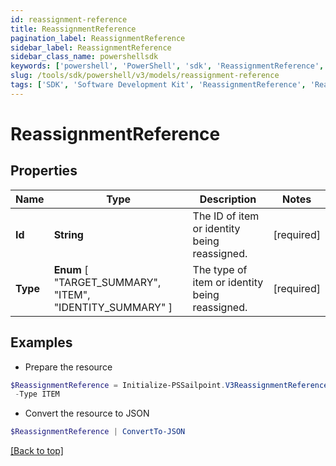 ```yaml
---
id: reassignment-reference
title: ReassignmentReference
pagination_label: ReassignmentReference
sidebar_label: ReassignmentReference
sidebar_class_name: powershellsdk
keywords: ['powershell', 'PowerShell', 'sdk', 'ReassignmentReference', 'ReassignmentReference'] 
slug: /tools/sdk/powershell/v3/models/reassignment-reference
tags: ['SDK', 'Software Development Kit', 'ReassignmentReference', 'ReassignmentReference']
---
```



# ReassignmentReference

## Properties

Name | Type | Description | Notes
------------ | ------------- | ------------- | -------------
**Id** |  **String** | The ID of item or identity being reassigned. | [required]
**Type** |   **Enum** [  "TARGET_SUMMARY",    "ITEM",    "IDENTITY_SUMMARY" ] | The type of item or identity being reassigned. | [required]

## Examples

- Prepare the resource
```powershell
$ReassignmentReference = Initialize-PSSailpoint.V3ReassignmentReference  -Id ef38f94347e94562b5bb8424a56397d8 `
 -Type ITEM
```

- Convert the resource to JSON
```powershell
$ReassignmentReference | ConvertTo-JSON
```


[[Back to top]](#) 

